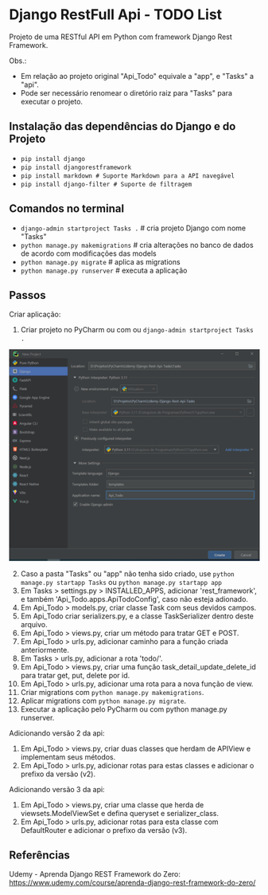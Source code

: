 # Django RestFull Api - TODO List
Projeto de uma RESTful API em Python com framework Django Rest Framework.

Obs.: 
- Em relação ao projeto original "Api_Todo" equivale a "app", e "Tasks" a "api".  
- Pode ser necessário renomear o diretório raiz para "Tasks" para executar o projeto.

## Instalação das dependências do Django e do Projeto
- `pip install django`
- `pip install djangorestframework`
- `pip install markdown # Suporte Markdown para a API navegável`
- `pip install django-filter # Suporte de filtragem`


## Comandos no terminal
- `django-admin startproject Tasks .` # cria projeto Django com nome "Tasks"
- `python manage.py makemigrations` # cria alterações no banco de dados de acordo com modificações das models
- `python manage.py migrate` # aplica as migrations
- `python manage.py runserver` # executa a aplicação

## Passos
Criar aplicação:

1. Criar projeto no PyCharm ou com ou `django-admin startproject Tasks .`

![PyCharm-Django-Starter](PyCharm-Django-Starter.png)

2. Caso a pasta "Tasks" ou "app" não tenha sido criado, use `python manage.py startapp Tasks` 
ou `python manage.py startapp app`
3. Em Tasks > settings.py > INSTALLED_APPS, adicionar 'rest_framework', 
e também 'Api_Todo.apps.ApiTodoConfig', caso não esteja adionado. 
4. Em Api_Todo > models.py, criar classe Task com seus devidos campos.
5. Em Api_Todo criar serializers.py, e a classe TaskSerializer dentro deste arquivo.
6. Em Api_Todo > views.py, criar um método para tratar GET e POST.
7. Em Api_Todo > urls.py, adicionar caminho para a função criada anteriormente.
8. Em Tasks > urls.py, adicionar a rota 'todo/'.
6. Em Api_Todo > views.py, criar uma função task_detail_update_delete_id para tratar get, put, delete por id.
7. Em Api_Todo > urls.py, adicionar uma rota para a nova função de view.
8. Criar migrations com `python manage.py makemigrations`.
9. Aplicar migrations com `python manage.py migrate`.
10. Executar a aplicação pelo PyCharm ou com python manage.py runserver.

Adicionando versão 2 da api:
1. Em Api_Todo > views.py, criar duas classes que herdam de APIView e implementam seus métodos.
2. Em Api_Todo > urls.py, adicionar rotas para estas classes e adicionar o prefixo da versão (v2).

Adicionando versão 3 da api:
1. Em Api_Todo > views.py, criar uma classe que herda de viewsets.ModelViewSet e defina queryset e serializer_class.
2. Em Api_Todo > urls.py, adicionar rotas para esta classe com DefaultRouter e adicionar o prefixo da versão (v3).


## Referências
Udemy - Aprenda Django REST Framework do Zero:
https://www.udemy.com/course/aprenda-django-rest-framework-do-zero/